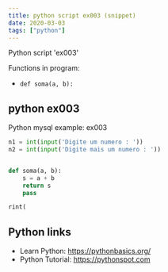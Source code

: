 ```yaml
---
title: python script ex003 (snippet)
date: 2020-03-03
tags: ["python"]
---
```

Python script 'ex003'

Functions in program: 
* `def soma(a, b):`

## python ex003

Python mysql example: ex003

```python
n1 = int(input('Digite um numero : '))
n2 = int(input('Digite mais um numero : '))


def soma(a, b):
    s = a + b
    return s
    pass

rint(

```

## Python links

- Learn Python: https://pythonbasics.org/
- Python Tutorial: https://pythonspot.com
